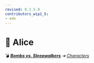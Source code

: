 ```yaml
---
revised: 0.1.5.8
contributors_wip1_5:
- edx
---
```


# 📄 Alice

💣 ***[Bombs vs. Sleepwalkers](/README.md)** ➔ [Characters](/characters/readme.md)*
